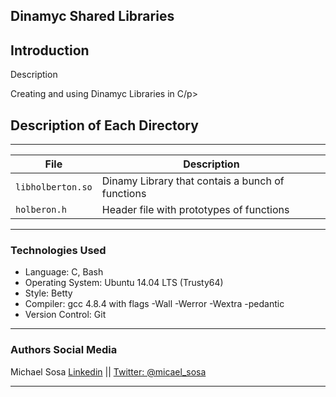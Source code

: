 <!DOCTYPE html>
<html lang="en">
	<body>
			<article>
				<h1>
					Dinamyc Shared Libraries
				</h1>
				<h2>
					Introduction
				</h2>
				<p>Description</p>
				<p>Creating and using Dinamyc Libraries in C/p>
				<h2>
					Description of Each Directory
				</h2>
				<hr>
				<table>
					<thead>
						<tr>
							<th>File</th>
							<th>Description</th>
						</tr>
					</thead>
					<tbody>
						<tr>
							<td><code>libholberton.so</code></td>
							<td>Dinamy Library that contais a bunch of functions</td>
						</tr>
						<tr>
							<td><code>holberon.h</code></td>
							<td>Header file with prototypes of functions</td>
						</tr>
					</tbody>
				</table>
				<hr>
				<h3>
					Technologies Used
				</h3>
				<ul>
					<li>Language: C, Bash</li>
					<li>Operating System: Ubuntu 14.04 LTS (Trusty64)</li>
					<li>Style: Betty</li>
					<li>Compiler: gcc 4.8.4 with flags -Wall -Werror -Wextra -pedantic</li>
					<li>Version Control: Git</li>
				</ul>
				<hr>
				<h3>
					Authors Social Media
				</h3>
				<p>Michael Sosa <a href="https://www.linkedin.com/in/michael-sosa/" rel="nofollow">Linkedin</a> || <a href="https://twitter.com/micael_sosa" rel="nofollow">Twitter: @micael_sosa</a></p>
				<hr>
			</article>
	</body>
</html>
